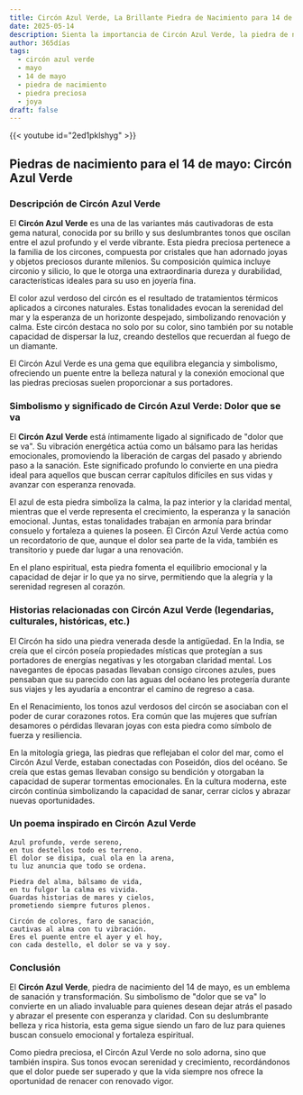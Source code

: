 ```yaml
---
title: Circón Azul Verde, La Brillante Piedra de Nacimiento para 14 de mayo
date: 2025-05-14
description: Sienta la importancia de Circón Azul Verde, la piedra de nacimiento de 14 de mayo que simboliza Dolor que se va. Deje que su belleza y significado iluminen su día.
author: 365días
tags:
  - circón azul verde
  - mayo
  - 14 de mayo
  - piedra de nacimiento
  - piedra preciosa
  - joya
draft: false
---
```


{{< youtube id="2ed1pklshyg" >}}

## Piedras de nacimiento para el 14 de mayo: Circón Azul Verde

### Descripción de Circón Azul Verde

El **Circón Azul Verde** es una de las variantes más cautivadoras de esta gema natural, conocida por su brillo y sus deslumbrantes tonos que oscilan entre el azul profundo y el verde vibrante. Esta piedra preciosa pertenece a la familia de los circones, compuesta por cristales que han adornado joyas y objetos preciosos durante milenios. Su composición química incluye circonio y silicio, lo que le otorga una extraordinaria dureza y durabilidad, características ideales para su uso en joyería fina.

El color azul verdoso del circón es el resultado de tratamientos térmicos aplicados a circones naturales. Estas tonalidades evocan la serenidad del mar y la esperanza de un horizonte despejado, simbolizando renovación y calma. Este circón destaca no solo por su color, sino también por su notable capacidad de dispersar la luz, creando destellos que recuerdan al fuego de un diamante.

El Circón Azul Verde es una gema que equilibra elegancia y simbolismo, ofreciendo un puente entre la belleza natural y la conexión emocional que las piedras preciosas suelen proporcionar a sus portadores.

### Simbolismo y significado de Circón Azul Verde: Dolor que se va

El **Circón Azul Verde** está íntimamente ligado al significado de "dolor que se va". Su vibración energética actúa como un bálsamo para las heridas emocionales, promoviendo la liberación de cargas del pasado y abriendo paso a la sanación. Este significado profundo lo convierte en una piedra ideal para aquellos que buscan cerrar capítulos difíciles en sus vidas y avanzar con esperanza renovada.

El azul de esta piedra simboliza la calma, la paz interior y la claridad mental, mientras que el verde representa el crecimiento, la esperanza y la sanación emocional. Juntas, estas tonalidades trabajan en armonía para brindar consuelo y fortaleza a quienes la poseen. El Circón Azul Verde actúa como un recordatorio de que, aunque el dolor sea parte de la vida, también es transitorio y puede dar lugar a una renovación.

En el plano espiritual, esta piedra fomenta el equilibrio emocional y la capacidad de dejar ir lo que ya no sirve, permitiendo que la alegría y la serenidad regresen al corazón.

### Historias relacionadas con Circón Azul Verde (legendarias, culturales, históricas, etc.)

El Circón ha sido una piedra venerada desde la antigüedad. En la India, se creía que el circón poseía propiedades místicas que protegían a sus portadores de energías negativas y les otorgaban claridad mental. Los navegantes de épocas pasadas llevaban consigo circones azules, pues pensaban que su parecido con las aguas del océano les protegería durante sus viajes y les ayudaría a encontrar el camino de regreso a casa.

En el Renacimiento, los tonos azul verdosos del circón se asociaban con el poder de curar corazones rotos. Era común que las mujeres que sufrían desamores o pérdidas llevaran joyas con esta piedra como símbolo de fuerza y resiliencia.

En la mitología griega, las piedras que reflejaban el color del mar, como el Circón Azul Verde, estaban conectadas con Poseidón, dios del océano. Se creía que estas gemas llevaban consigo su bendición y otorgaban la capacidad de superar tormentas emocionales. En la cultura moderna, este circón continúa simbolizando la capacidad de sanar, cerrar ciclos y abrazar nuevas oportunidades.

### Un poema inspirado en Circón Azul Verde

```
Azul profundo, verde sereno,  
en tus destellos todo es terreno.  
El dolor se disipa, cual ola en la arena,  
tu luz anuncia que todo se ordena.  

Piedra del alma, bálsamo de vida,  
en tu fulgor la calma es vivida.  
Guardas historias de mares y cielos,  
prometiendo siempre futuros plenos.  

Circón de colores, faro de sanación,  
cautivas al alma con tu vibración.  
Eres el puente entre el ayer y el hoy,  
con cada destello, el dolor se va y soy.  
```

### Conclusión

El **Circón Azul Verde**, piedra de nacimiento del 14 de mayo, es un emblema de sanación y transformación. Su simbolismo de "dolor que se va" lo convierte en un aliado invaluable para quienes desean dejar atrás el pasado y abrazar el presente con esperanza y claridad. Con su deslumbrante belleza y rica historia, esta gema sigue siendo un faro de luz para quienes buscan consuelo emocional y fortaleza espiritual.

Como piedra preciosa, el Circón Azul Verde no solo adorna, sino que también inspira. Sus tonos evocan serenidad y crecimiento, recordándonos que el dolor puede ser superado y que la vida siempre nos ofrece la oportunidad de renacer con renovado vigor.